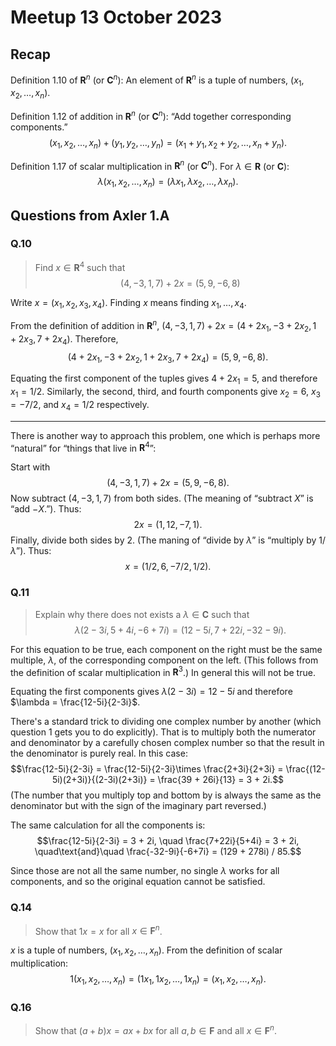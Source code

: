 # Meetup 13 October 2023

## Recap

Definition 1.10 of $\mathbf{R}^n$ (or $\mathbf{C}^n$): An element of
$\mathbf{R}^n$ is a tuple of numbers, $(x_1, x_2, \dotsc, x_n)$. 

Definition 1.12 of addition in $\mathbf{R}^n$ (or
$\mathbf{C}^n$): “Add together corresponding components.”
$$(x_1, x_2, \dotsc, x_n) + (y_1, y_2, \dotsc, y_n) =
(x_1+y_1, x_2+y_2, \dotsc, x_n+y_n).$$

Definition 1.17 of scalar multiplication in $\mathbf{R}^n$ (or
$\mathbf{C}^n$). For $\lambda\in \mathbf{R}$ (or $\mathbf{C}$):
$$\lambda (x_1, x_2, \dotsc, x_n) = (\lambda x_1, \lambda x_2, \dotsc,
\lambda x_n).$$


## Questions from Axler 1.A

### Q.10 

> Find $x \in \mathbf{R}^4$ such that $$(4, -3, 1, 7) + 2x = (5, 9, -6, 8)$$

Write $x = (x_1, x_2, x_3, x_4)$. Finding $x$ means finding $x_1,
\dotsc, x_4$.

From the definition of addition in $\mathbf{R}^n$, $(4, -3, 1, 7) + 2x = 
(4+2x_1, -3+2x_2, 1+2x_3, 7+2x_4)$. Therefore,
$$(4+2x_1, -3+2x_2, 1+2x_3, 7+2x_4) = (5, 9, -6, 8).$$

Equating the first component of the tuples gives $4+2x_1 = 5$, and
therefore $x_1 = 1/2$. Similarly, the second, third, and fourth
components give $x_2 = 6$, $x_3 = -7/2$, and $x_4=1/2$ respectively.

----

There is another way to approach this problem, one which is perhaps
more “natural” for “things that live in $\mathbf{R}^4$”:

Start with $$(4, -3, 1, 7) + 2x = (5, 9, -6, 8).$$ 
Now subtract $(4, -3, 1, 7)$ from both sides. (The meaning of “subtract
$X$” is “add $-X$.”). Thus: 
$$2x = (1, 12, -7, 1).$$ 
Finally, divide both sides by 2. (The maning of “divide by $\lambda$”
is “multiply by $1/\lambda$”). Thus:
$$x = (1/2, 6, -7/2, 1/2).$$ 


### Q.11

> Explain why there does not exists a $\lambda \in \mathbf{C}$ such
> that $$\lambda (2 - 3i, 5 + 4i, -6 + 7i) = (12 - 5i, 7 + 22i, -32 - 9i).$$

For this equation to be true, each component on the right must be the
same multiple, $\lambda$, of the corresponding component on the
left. (This follows from the definition of scalar multiplication in
$\mathbf{R}^3$.) In general this will not be true. 

Equating the first components gives $\lambda (2 - 3i) = 12 -5i$
and therefore $\lambda = \frac{12-5i}{2-3i}$.

There's a standard trick to dividing one complex number by another
(which question 1 gets you to do explicitly). That is to multiply both
the numerator and denominator by a carefully chosen complex number so
that the result in the denominator is purely real. In this case:
$$\frac{12-5i}{2-3i} = \frac{12-5i}{2-3i}\times \frac{2+3i}{2+3i} =
\frac{(12-5i)(2+3i)}{(2-3i)(2+3i)} = \frac{39 + 26i}{13} = 3 + 2i.$$
(The number that you multiply top and bottom by is always the same as
the denominator but with the sign of the imaginary part reversed.)

The same calculation for all the components is:
$$\frac{12-5i}{2-3i} = 3 + 2i, \quad
\frac{7+22i}{5+4i} = 3 + 2i, \quad\text{and}\quad
\frac{-32-9i}{-6+7i} = (129 + 278i) / 85.$$

Since those are not all the same number, no single $\lambda$ works for
all components, and so the original equation cannot be satisfied.


### Q.14

> Show that $1x = x$ for all $x\in \mathbf{F}^n$.

$x$ is a tuple of numbers, $(x_1, x_2, \dotsc, x_n)$. From the definition
of scalar multiplication:
$$1 (x_1, x_2, \dotsc, x_n) = (1 x_1, 1 x_2, \dotsc, 1 x_n) = (x_1, x_2, \dotsc, x_n).$$


### Q.16

> Show that $(a+b)x = ax + bx$ for all $a,b \in \mathbf{F}$ and all 
> $x \in \mathbf{F}^n$.

